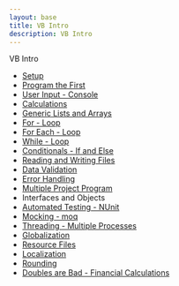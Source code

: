 ```yaml
---
layout: base
title: VB Intro
description: VB Intro
---
```



<span id="vbintroduction" class="opener">VB Intro</span>

<ul>
    <li>
        <a href="{{site.baseurl}}/docs/VbIntroduction/Setup.html">
            <i aria-hidden="true"></i> Setup</a>
    </li>
    <li>
        <a href="{{site.baseurl}}/docs/VbIntroduction/Program-The-First.html">
            <i aria-hidden="true"></i> Program the First</a>
    </li>
    <li>
        <a href="{{site.baseurl}}/docs/VbIntroduction/User-Input.html">
            <i aria-hidden="true"></i> User Input - Console</a>
    </li>
    <li>
        <a href="{{site.baseurl}}/docs/VbIntroduction/Calculations.html">
            <i aria-hidden="true"></i> Calculations</a>
    </li>
    <li>
        <a href="{{site.baseurl}}/docs/VbIntroduction/Arrays-Array-and-Generic-Lists.html">
            <i aria-hidden="true"></i> Generic Lists and Arrays</a>
    </li>
    <li>
        <a href="{{site.baseurl}}/docs/VbIntroduction/Loops-For.html">
            <i aria-hidden="true"></i> For - Loop</a>
    </li>
    <li>
        <a href="{{site.baseurl}}/docs/VbIntroduction/Loops-For-Each.html">
            <i aria-hidden="true"></i> For Each - Loop</a>
    </li>
    <li>
        <a href="{{site.baseurl}}/docs/VbIntroduction/Loops-While.html">
            <i aria-hidden="true"></i> While - Loop</a>
    </li>
    <li>
        <a href="{{site.baseurl}}/docs/VbIntroduction/If-and-Else.html">
            <i aria-hidden="true"></i> Conditionals - If and Else</a>
    </li>
    <li>
        <a href="{{site.baseurl}}/docs/VbIntroduction/Reading-and-Writing-Files.html">
            <i aria-hidden="true"></i> Reading and Writing Files</a>
    </li>
    <li>
        <a href="{{site.baseurl}}/docs/VbIntroduction/Data-Validation.html">
            <i aria-hidden="true"></i> Data Validation</a>
    </li>
    <li>
        <a href="{{site.baseurl}}/docs/VbIntroduction/Error-Handling.html">
            <i aria-hidden="true"></i> Error Handling</a>
    </li>
    <li>
        <a href="{{site.baseurl}}/docs/VbIntroduction/Multiple-Project-Program.html">
            <i aria-hidden="true"></i> Multiple Project Program</a>
    </li>
    <li>Interfaces and Objects</li>
    <li>
        <a href="{{site.baseurl}}/docs/VbIntroduction/Automated-Testing.html">
            <i aria-hidden="true"></i> Automated Testing - NUnit</a>
    </li>
    <li>
        <a href="{{site.baseurl}}/docs/VbIntroduction/Mocking.html">
            <i aria-hidden="true"></i> Mocking - moq</a>
    </li>
    <li>
        <a href="{{site.baseurl}}/docs/VbIntroduction/Multiple-Processes-at-One-Time-(Threading).html">
            <i aria-hidden="true"></i> Threading - Multiple Processes</a>
    </li>
    <li>
        <a href="{{site.baseurl}}/docs/VbIntroduction/Globalization.html">
            <i aria-hidden="true"></i> Globalization</a>
    </li>
    <li>
        <a href="{{site.baseurl}}/docs/VbIntroduction/Resource-Files.html">
            <i aria-hidden="true"></i> Resource Files</a>
    </li>
    <li>
        <a href="{{site.baseurl}}/docs/VbIntroduction/Localization.html">
            <i aria-hidden="true"></i> Localization</a>
    </li>
    <li>
        <a href="{{site.baseurl}}/docs/VbIntroduction/Rounding.html">
            <i aria-hidden="true"></i> Rounding</a>
    </li>
    <li>
        <a href="{{site.baseurl}}/docs/VbIntroduction/Doubles-are-Bad.html">
            <i aria-hidden="true"></i> Doubles are Bad - Financial Calculations</a>
    </li>

</ul>
